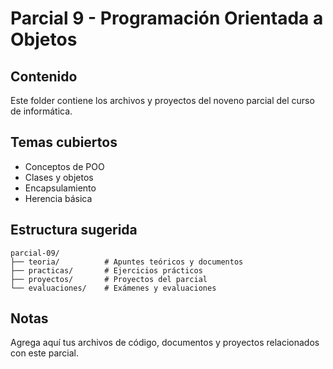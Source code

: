 # Parcial 9 - Programación Orientada a Objetos

## Contenido
Este folder contiene los archivos y proyectos del noveno parcial del curso de informática.

## Temas cubiertos
- Conceptos de POO
- Clases y objetos
- Encapsulamiento
- Herencia básica

## Estructura sugerida
```
parcial-09/
├── teoria/          # Apuntes teóricos y documentos
├── practicas/       # Ejercicios prácticos
├── proyectos/       # Proyectos del parcial
└── evaluaciones/    # Exámenes y evaluaciones
```

## Notas
Agrega aquí tus archivos de código, documentos y proyectos relacionados con este parcial.
